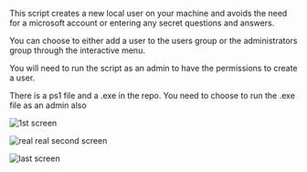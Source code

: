 This script creates a new local user on your machine and avoids the need for a microsoft account or entering any secret questions and answers.

You can choose to either add a user to the users group or the administrators group through the interactive menu.

You will need to run the script as an admin to have the permissions to create a user.

There is a ps1 file and a .exe in the repo. You need to choose to run the .exe file as an admin also



![1st screen](https://user-images.githubusercontent.com/78499920/199755960-203a234f-a208-422d-8811-ae33ec54506c.PNG)

![real real second screen](https://user-images.githubusercontent.com/78499920/199756062-1c7254aa-2a20-4b51-89ad-2e537b06e2b7.PNG)

![last screen](https://user-images.githubusercontent.com/78499920/199756194-6cf340d3-aada-40b7-a6dd-ff9eda0553cb.PNG)
